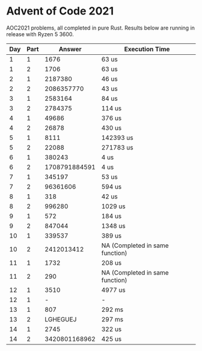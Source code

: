 # Advent of Code 2021
AOC2021 problems, all completed in pure Rust. Results below are running in release with Ryzen 5 3600.

| Day | Part | Answer | Execution Time |
| --- | --- | --- | --- |
| 1 | 1 | 1676 | 63 us |
| 1 | 2 | 1706 | 63 us |
| 2 | 1 | 2187380 | 46 us |
| 2 | 2 | 2086357770 | 43 us |
| 3 | 1 | 2583164 | 84 us |
| 3 | 2 | 2784375 | 114 us |
| 4 | 1 | 49686 | 376 us |
| 4 | 2 | 26878 | 430 us |
| 5 | 1 | 8111 | 142393 us |
| 5 | 2 | 22088 | 271783 us |
| 6 | 1 | 380243 | 4 us |
| 6 | 2 | 1708791884591 | 4 us |
| 7 | 1 | 345197 | 53 us |
| 7 | 2 | 96361606 | 594 us |
| 8 | 1 | 318 | 42 us |
| 8 | 2 | 996280 | 1029 us |
| 9 | 1 | 572 | 184 us |
| 9 | 2 | 847044 | 1348 us |
| 10 | 1 | 339537 | 389 us |
| 10 | 2 | 2412013412 | NA (Completed in same function) |
| 11 | 1 | 1732 | 208 us |
| 11 | 2 | 290 | NA (Completed in same function) |
| 12 | 1 | 3510 | 4977 us |
| 12 | 1 | - | - |
| 13 | 1 | 807 | 292 ms |
| 13 | 2 | LGHEGUEJ | 297 ms |
| 14 | 1 | 2745 | 322 us |
| 14 | 2 | 3420801168962 | 425 us |